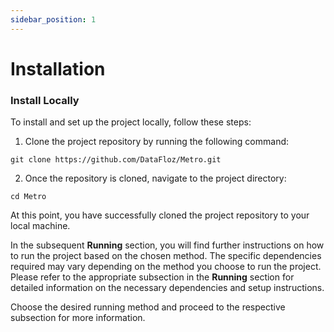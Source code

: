 ```yaml
---
sidebar_position: 1
---
```


# Installation

### Install Locally

To install and set up the project locally, follow these steps:

1. Clone the project repository by running the following command:

```
git clone https://github.com/DataFloz/Metro.git
```

2. Once the repository is cloned, navigate to the project directory:

```
cd Metro
```

At this point, you have successfully cloned the project repository to your local machine.

In the subsequent **Running** section, you will find further instructions on how to run the project based on the chosen method. The specific dependencies required may vary depending on the method you choose to run the project. Please refer to the appropriate subsection in the **Running** section for detailed information on the necessary dependencies and setup instructions.

Choose the desired running method and proceed to the respective subsection for more information.
